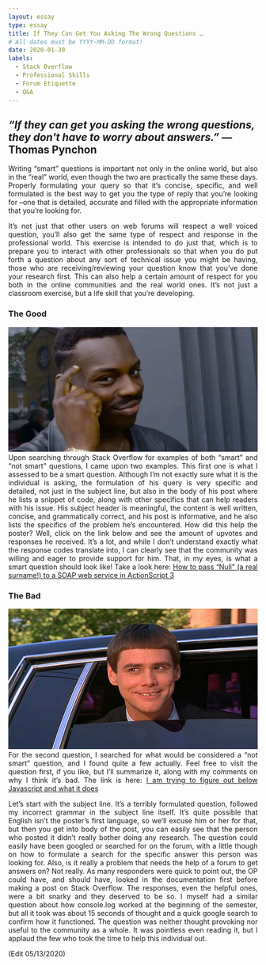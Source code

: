 ```yaml
---
layout: essay
type: essay
title: If They Can Get You Asking The Wrong Questions … 
# All dates must be YYYY-MM-DD format!
date: 2020-01-30
labels:
  - Stack Overflow
  - Professional Skills
  - Forum Etiquette 
  - Q&A
---
```


## *“If they can get you asking the wrong questions, they don't have to worry about answers.”* **― Thomas Pynchon**

<div style="text-align: justify">
Writing “smart” questions is important not only in the online world, but also in the “real” world, even though the two are practically the same these days. Properly formulating your query so that it’s concise, specific, and well formulated is the best way to get you the type of reply that you’re looking for –one that is detailed, accurate and filled with the appropriate information that you’re looking for. 

It’s not just that other users on web forums will respect a well voiced question, you’ll also get the same type of respect and response in the professional world. This exercise is intended to do just that, which is to prepare you to interact with other professionals so that when you do put forth a question about any sort of technical issue you might be having, those who are receiving/reviewing your question know that you’ve done your research first. This can also help a certain amount of respect for you both in the online communities and the real world ones. It’s not just a classroom exercise, but a life skill that you’re developing.
</div>

<div class="ui divider"></div>

### The Good
<img class="ui fluid image" src="../images/smart.jpg">

<div style="text-align: justify">
Upon searching through Stack Overflow for examples of both “smart” and “not smart” questions, I came upon two examples. This first one is what I assessed to be a smart question. Although I’m not exactly sure what it is the individual is asking, the formulation of his query is very specific and detailed, not just in the subject line, but also in the body of his post where he lists a snippet of code, along with other specifics that can help readers with his issue. His subject header is meaningful, the content is well written, concise, and grammatically correct, and his post is informative, and he also lists the specifics of the problem he’s encountered. How did this help the poster? Well, click on the link below and see the amount of upvotes and responses he received. It’s a lot, and while I don’t understand exactly what the response codes translate into, I can clearly see that the community was willing and eager to provide support for him. That, in my eyes, is what a smart question should look like! 
Take a look here:
<a href = "https://stackoverflow.com/questions/4456438/how-to-pass-null-a-real-surname-to-a-soap-web-service-in-actionscript-3"> How to pass “Null” (a real surname!) to a SOAP web service in ActionScript 3 </a>
</div>

<div class="ui divider"></div>

### The Bad
<img class="ui fluid image" src="../images/dumb.jpg">

<div style="text-align: justify">
For the second question, I searched for what would be considered a “not smart” question, and I found quite a few actually. Feel free to visit the question first, if you like, but I’ll summarize it, along with my comments on why I think it’s bad. 
The link is here: <a href= "https://stackoverflow.com/questions/45723965/i-am-trying-to-figure-out-below-javascript-and-what-it-does"> I am trying to figure out below Javascript and what it does </a>

Let’s start with the subject line. It’s a terribly formulated question, followed my incorrect grammar in the subject line itself. It’s quite possible that English isn’t the poster’s first language, so we’ll excuse him or her for that, but then you get into body of the post, you can easily see that the person who posted it didn’t really bother doing any research. The question could easily have been googled or searched for on the forum, with a little though on how to formulate a search for the specific answer this person was looking for. Also, is it really a problem that needs the help of a forum to get answers on? Not really. As many responders were quick to point out, the OP could have, and should have, looked in the documentation first before making a post on Stack Overflow. The responses, even the helpful ones, were a bit snarky and they deserved to be so. I myself had a similar question about how console.log worked at the beginning of the semester, but all it took was about 15 seconds of thought and a quick google search to confirm how it functioned. The question was neither thought provoking nor useful to the community as a whole. It was pointless even reading it, but I applaud the few who took the time to help this individual out.
</div>

(Edit 05/13/2020)
